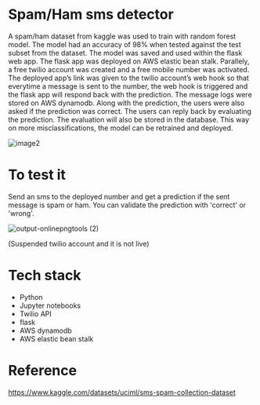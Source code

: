 # Spam/Ham sms detector  
A spam/ham dataset from kaggle was used to train with random forest model. The model had an accuracy of 98% when tested against the test subset from the dataset. The model was saved and used within the flask web app. The flask app was deployed on AWS elastic bean stalk. Parallely, a free twilio account was created and a free mobile number was activated. The deployed app’s link was given to the twilio account’s web hook so that everytime a message is sent to the number, the web hook is triggered and the flask app will respond back with the prediction. The message logs were stored on AWS dynamodb. Along with the prediction, the users were also asked if the prediction was correct. The users can reply back by evaluating the prediction. The evaluation will also be stored in the database. This way on more misclassifications, the model can be retrained and deployed.

![image2](https://user-images.githubusercontent.com/26730019/221911003-2c6c7f16-b625-4f98-8253-8aa97311a37c.png)

# To test it
Send an sms to the deployed number and get a prediction if the sent message is spam or ham. You can validate the prediction with 'correct' or 'wrong'.  

![output-onlinepngtools (2)](https://user-images.githubusercontent.com/26730019/221911863-535ae551-dfb6-4b29-aa5f-060bb10061ed.png)


(Suspended twilio account and it is not live)

# Tech stack
- Python
- Jupyter notebooks
- Twilio API
- flask
- AWS dynamodb
- AWS elastic bean stalk

# Reference
https://www.kaggle.com/datasets/uciml/sms-spam-collection-dataset 
